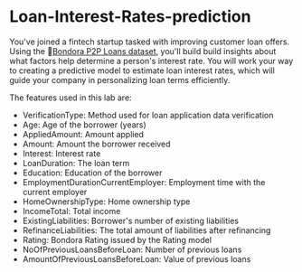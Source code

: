 # Loan-Interest-Rates-prediction
You've joined a fintech startup tasked with improving customer loan offers. Using the 🔗[Bondora P2P Loans dataset](https://www.kaggle.com/datasets/marcobeyer/bondora-p2p-loans?select=LoanData.csv), you'll build build insights about what factors help determine a person's interest rate. You will work your way to creating a predictive model to estimate loan interest rates, which will guide your company in personalizing loan terms efficiently.

The features used in this lab are:
- VerificationType: Method used for loan application data verification
- Age: Age of the borrower (years)
- AppliedAmount: Amount applied
- Amount: Amount the borrower received
- Interest: Interest rate
- LoanDuration: The loan term
- Education: Education of the borrower
- EmploymentDurationCurrentEmployer: Employment time with the current employer
- HomeOwnershipType: Home ownership type
- IncomeTotal: Total income
- ExistingLiabilities: Borrower's number of existing liabilities
- RefinanceLiabilities: The total amount of liabilities after refinancing
- Rating: Bondora Rating issued by the Rating model
- NoOfPreviousLoansBeforeLoan: Number of previous loans
- AmountOfPreviousLoansBeforeLoan: Value of previous loans

